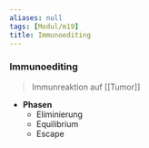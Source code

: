 ```yaml
---
aliases: null
tags: [Modul/m19]
title: Immunoediting
---
```

### Immunoediting
> Immunreaktion auf [[Tumor]]
- **Phasen**
	- Eliminierung
	- Equilibrium
	- Escape